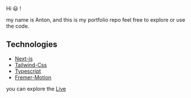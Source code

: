 Hi 😃 !

my name is Anton, and this is my portfolio repo feel free to explore or use the code.

## Technologies
 - [Next-js](https://nextjs.org/)
 - [Tailwind-Css](https://tailwindcss.com/)
 - [Typescript](https://www.typescriptlang.org/)
 - [Fremer-Motion](https://motion.dev/)


you can explore the [Live](https://anton-web-gold.vercel.app/)

